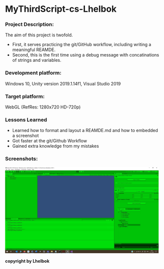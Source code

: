 # MyThirdScript-cs-Lhelbok

### Project Description: 

The aim of this project is twofold. 
+ First, it serves practicing the git/GitHub workflow, including writing a meaningful REAMDE. 
+ Second, this is the first time using a debug message with concatinations of strings and variables. 

### Development platform: 

Windows 10, Unity version 2019.1.14f1, Visual Studio 2019

### Target platform: 

WebGL (RefRes: 1280x720 HD-720p)  

### Lessons Learned

+ Learned how to format and layout a REAMDE.md and how to embedded a screenshot
+ Got faster at the git/Github Workflow
+ Gained extra knowledge from my mistakes

### Screenshots:

<div>
<img src = "Screenshots/home-pic-playmode-mythirdscript-addnumbers-cs-Lhelbok.jpg" width = "500">
</div> 


**copyright by Lhelbok**
